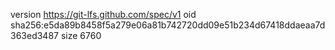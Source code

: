 version https://git-lfs.github.com/spec/v1
oid sha256:e5da89b8458f5a279e06a81b742720dd09e51b234d67418ddaeaa7d363ed3487
size 6760
